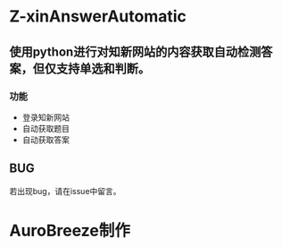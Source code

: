 # Z-xinAnswerAutomatic

## 使用python进行对知新网站的内容获取自动检测答案，但仅支持单选和判断。

### 功能
- 登录知新网站
- 自动获取题目
- 自动获取答案

## BUG
若出现bug，请在issue中留言。

# AuroBreeze制作